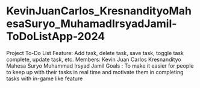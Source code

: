 ﻿# KevinJuanCarlos_KresnandityoMahesaSuryo_MuhamadIrsyadJamil-ToDoListApp-2024

Project To-Do List
Feature: Add task, delete task, save task, toggle task complete, update task, etc.
Members: Kevin Juan Carlos
         Kresnandityo Mahesa Suryo
         Muhammad Irsyad Jamil
Goals  : To make it easier for people to keep up with their tasks in real time and motivate them in completing tasks with in-game like feature

